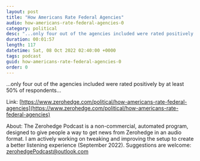 ```yaml
---
layout: post
title: "How Americans Rate Federal Agencies"
audio: how-americans-rate-federal-agencies-0
category: political
desc: "...only four out of the agencies included were rated positively by at least 50% of respondents..."
duration: 00:01:57
length: 117
datetime: Sat, 08 Oct 2022 02:40:00 +0000
tags: podcast
guid: how-americans-rate-federal-agencies-0
order: 0
---
```

...only four out of the agencies included were rated positively by at least 50% of respondents...

Link: [https://www.zerohedge.com/political/how-americans-rate-federal-agencies](https://www.zerohedge.com/political/how-americans-rate-federal-agencies)

About: The Zerohedge Podcast is a non-commercial, automated program, designed to give people a way to get news from Zerohedge in an audio format.  I am actively working on tweaking and improving the setup to create a better listening experience (September 2022).  Suggestions are welcome: [zerohedgePodcast@outlook.com](mailto:zerohedgePodcast@outlook.com)